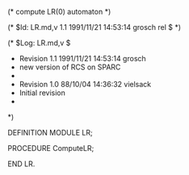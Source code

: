 (* compute LR(0) automaton *)

(* $Id: LR.md,v 1.1 1991/11/21 14:53:14 grosch rel $ *)

(* $Log: LR.md,v $
 * Revision 1.1  1991/11/21  14:53:14  grosch
 * new version of RCS on SPARC
 *
 * Revision 1.0  88/10/04  14:36:32  vielsack
 * Initial revision
 * 
 *)

DEFINITION MODULE LR;

  PROCEDURE ComputeLR;

END LR.

